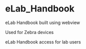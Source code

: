 # eLab_Handbook
eLab Handbook built using webview

Used for Zebra devices

eLab Handbook access for lab users
